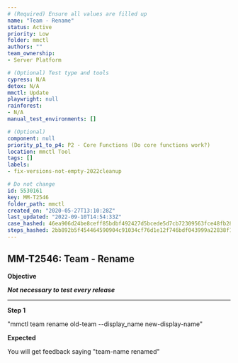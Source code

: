 ```yaml
---
# (Required) Ensure all values are filled up
name: "Team - Rename"
status: Active
priority: Low
folder: mmctl
authors: ""
team_ownership: 
- Server Platform

# (Optional) Test type and tools
cypress: N/A
detox: N/A
mmctl: Update
playwright: null
rainforest: 
- N/A
manual_test_environments: []

# (Optional)
component: null
priority_p1_to_p4: P2 - Core Functions (Do core functions work?)
location: mmctl Tool
tags: []
labels: 
- fix-versions-not-empty-2022cleanup

# Do not change
id: 5530161
key: MM-T2546
folder_path: mmctl
created_on: "2020-05-27T13:10:28Z"
last_updated: "2022-09-10T14:54:33Z"
case_hashed: 46ea906d24be8ceff85bdbf492427d5bcede5d7cb72309563fce48fb28dd93b50fa3c796e40de57ac611ed79034eeb83
steps_hashed: 2bb892b5f454464590904c91034cf76d1e12f746bdf043999a22838f15c7a19cce41790997a1337b447878aefacd389d
---
```


## MM-T2546: Team - Rename

**Objective**

_**Not necessary to test every release**_

---

**Step 1**

"mmctl team rename old-team --display\_name new-display-name"

**Expected**

You will get feedback saying "team-name renamed"
